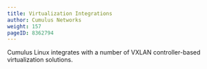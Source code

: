 ```yaml
---
title: Virtualization Integrations
author: Cumulus Networks
weight: 157
pageID: 8362794
---
```

Cumulus Linux integrates with a number of VXLAN controller-based
virtualization solutions.
